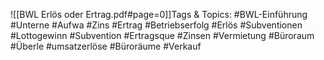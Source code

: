 
![[BWL Erlös oder Ertrag.pdf#page=0]]Tags & Topics:
   #BWL-Einführung
   #Unterne
   #Aufwa
   #Zins
   #Ertrag
   #Betriebserfolg
   #Erlös
   #Subventionen
   #Lottogewinn
   #Subvention
   #Ertragsque
   #Zinsen
   #Vermietung
   #Büroraum
   #Überle
   #umsatzerlöse
   #Büroräume
   #Verkauf